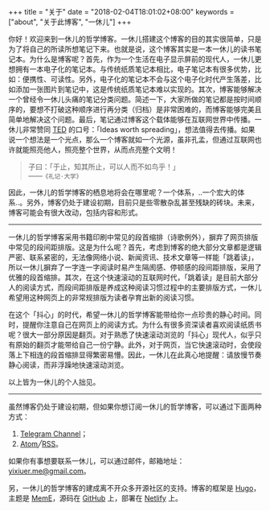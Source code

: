 +++
title = "关于"
date = "2018-02-04T18:01:02+08:00"
keywords = ["about", "关于此博客", "一休儿"]
+++

你好！欢迎来到一休儿的哲学博客。一休儿搭建这个博客的目的其实很简单，只是为了将自己的所读所想笔记下来。也就是说，这个博客其实是一本一休儿的读书笔记本。为什么是博客呢？首先，作为一个生活在电子显示屏前的现代人，一休儿更想拥有一本电子化的笔记本。与传统纸质笔记本相比，电子笔记本有很多优势，比如：便携性、可读性。另外，电子化的笔记本不会与这个电子化时代产生落差，比如添加一张图片到笔记中，这是传统纸质笔记本难以实现的。其次，博客能够解决一个曾经令一休儿头痛的笔记分类问题。简述一下，大家所做的笔记都是按时间顺序的，要想不打破这种顺序进行再分类（归档）是非常困难的，而博客能够完美且简单地解决这个问题。最后，笔记通过博客这个载体能够在互联网世界中传播。一休儿非常赞同 [TED](https://www.ted.com/) 的口号：「Ideas worth spreading」，想法值得去传播。如果说一个想法是一个光点，那么一个博客就如一个光源，虽非孔孟，但通过互联网也许就能照亮他人，照亮整个世界，从而点亮整个文明！

> 子曰：「于止，知其所止，可以人而不如鸟乎！」  
——`《礼记·大学》`

因此，一休儿的哲学博客的栖息地将会在哪里呢？一个体系，..一个宏大的体系..。另外，博客仍处于建设初期，目前只是些零散杂乱甚至残缺的砖块。未来，博客可能会有很大改动，包括内容和形式。

---

一休儿的哲学博客采用书籍印刷中常见的段首缩排（诗歌例外），摒弃了网页排版中常见的段间距排版。这是为什么呢？首先，考虑到博客的绝大部分文章都是逻辑严密、联系紧密的，无法像网络小说、新闻资讯、技术文章等一样能「跳着读」，所以一休儿摒弃了一字连一字阅读时易产生隔阂感、停顿感的段间距排版，采用了优雅的段首缩排。其次，在这个快速滚动的互联网时代，「跳着读」是目前大部分人的阅读方式，而段间距排版是养成这种阅读习惯过程中的主要排版方式，一休儿希望用这种网页上的非常规排版为读者孕育出新的阅读习惯。

在这个「抖心」的时代，希望一休儿的哲学博客能带给你一点珍贵的静心时间。同时，提醒你注意自己在网页上的阅读方式。为什么有很多资深读者喜欢阅读纸质书呢？很大一部分原因是翻页。对于熟悉了快速滚动浏览的「抖心」现代人，似乎只有原始的翻页才能带给自己一份宁静。此外，对于网页，当它快速滚动时，会使段落上下相连的段首缩排显得繁密易懵。因此，一休儿在此真心地提醒：请放慢节奏静心阅读，而非浮躁地快速滚动浏览。

以上皆为一休儿的个人拙见。

---

虽然博客仍处于建设初期，但如果你想订阅一休儿的哲学博客，可以通过下面两种方式：

1. [Telegram Channel](https://t.me/yixiuer)；
2. <a href="/atom.xml" target="_blank">Atom</a>╱<a href="/rss.xml" target="_blank">RSS</a>。

如果你有事想要联系一休儿，可以通过邮件，邮箱地址：<a href="mailto:yixiuer.me@gmail.com" target="_blank">yixiuer.me@gmail.com</a>。

另，一休儿的哲学博客的建成离不开众多开源社区的支持。博客的框架是 [Hugo](https://gohugo.io/)，主题是 [MemE](https://github.com/reuixiy/hugo-theme-meme)，源码在 [GitHub](https://github.com/yixiuer/yixiuer.me) 上，部署在 [Netlify](https://app.netlify.com/sites/yixiuer/deploys) 上。
